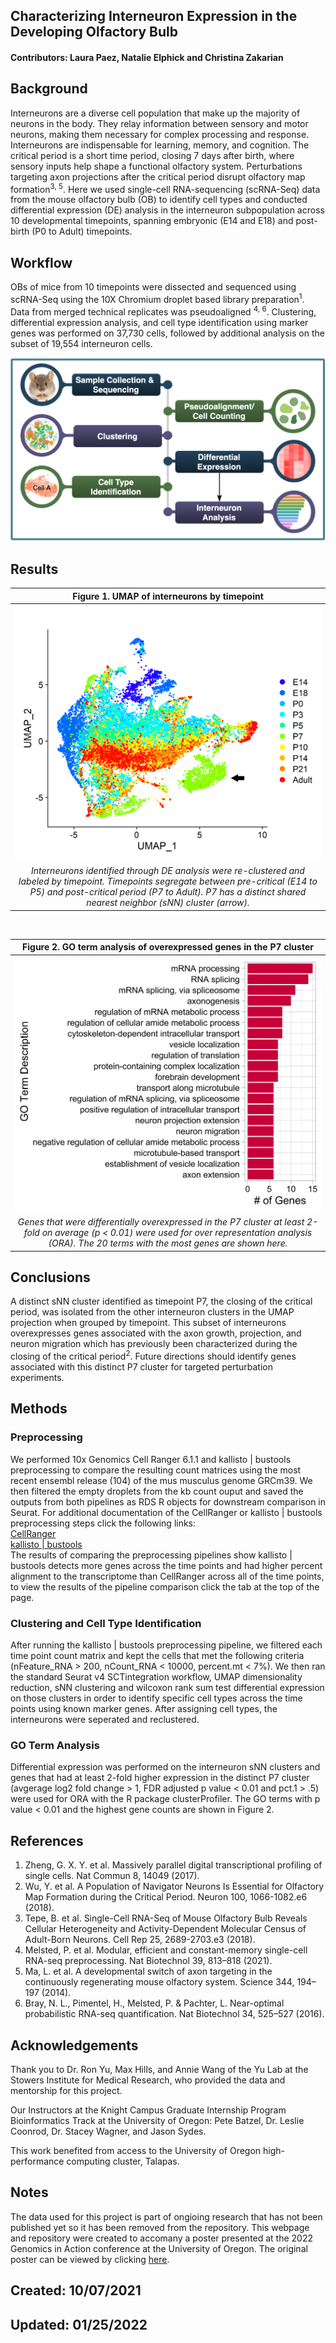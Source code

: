 ## Characterizing Interneuron Expression in the Developing Olfactory Bulb  
#### Contributors: Laura Paez, Natalie Elphick and Christina Zakarian  



## Background   


Interneurons are a diverse cell population that make up the majority of neurons in the body. They relay information between sensory and motor neurons, making them necessary for complex processing and response. Interneurons are indispensable for learning, memory, and cognition. The critical period is a short time period, closing 7 days after birth, where sensory inputs help shape a functional olfactory system. Perturbations targeting axon projections after the critical period disrupt olfactory map formation<sup>3, 5</sup>. Here we used single-cell RNA-sequencing (scRNA-Seq) data from the mouse olfactory bulb (OB) to identify cell types and conducted differential expression (DE) analysis in the interneuron subpopulation across 10 developmental timepoints, spanning embryonic (E14 and E18) and post-birth  (P0 to Adult) timepoints. 



## Workflow 

  
  
OBs of mice from 10 timepoints were dissected and sequenced using scRNA-Seq using the 10X Chromium droplet based library preparation<sup>1</sup>. Data from merged technical replicates was pseudoaligned <sup>4, 6</sup>. Clustering,  differential expression analysis, and cell type identification using marker genes was performed on 37,730 cells, followed by additional analysis on the subset of 19,554 interneuron cells.    

  
![Workflow Diagram](./assets/images/workflow.png)   



## Results  






| Figure 1. UMAP of interneurons by timepoint | 
|:--:|
| ![Figure 1](Clustering/interneurons/interneuron_analysis_1_files/figure-html/interneuron_timepoints-1_arrow.png)   | 
|  *Interneurons identified through DE analysis  were re-clustered and labeled by timepoint. Timepoints segregate between pre-critical (E14 to P5) and post-critical period (P7 to Adult). P7 has a distinct shared nearest neighbor (sNN) cluster (arrow).* |

&nbsp;

| Figure 2. GO term analysis of overexpressed genes in the P7 cluster | 
|:--:|
| ![Figure 2](Clustering/interneurons/P7_GO_analysis_files/figure-html/P7_GO-1.png) |
| *Genes that were differentially overexpressed in the P7 cluster at least 2-fold on average (p < 0.01) were used for over representation analysis (ORA). The 20 terms with the most genes are shown here.*|





## Conclusions   


A distinct sNN cluster identified as timepoint P7, the closing of the critical period, was isolated from the other interneuron clusters in the UMAP projection when grouped by timepoint. This subset of interneurons overexpresses genes associated with the axon growth, projection, and neuron migration which has previously been characterized during the closing of the critical period<sup>2</sup>. Future directions should identify genes associated with this distinct P7 cluster for targeted perturbation experiments.


## Methods   


### Preprocessing  

We performed 10x Genomics Cell Ranger 6.1.1 and kallisto \| bustools preprocessing to compare the resulting count matrices using the most recent ensembl release (104) of the mus musculus genome GRCm39. We then filtered the empty droplets from the kb count ouput and saved the outputs from both pipelines as RDS R objects for downstream comparison in Seurat. For additional documentation of the CellRanger or kallisto \| bustools preprocessing steps click the following links:   
<a href="https://natalie-23-gill.github.io/scRNA_Murine_Olfactory_Bulb/Preprocessing/cellranger/cellranger.html">CellRanger</a>   
<a href="https://natalie-23-gill.github.io/scRNA_Murine_Olfactory_Bulb/Preprocessing/kallisto_bustools/kallisto_bustools.html">kallisto \| bustools</a>   
The results of comparing the preprocessing pipelines show kallisto \| bustools detects more genes across the time points and had higher percent alignment to the transcriptome than CellRanger across all of the time points, to view the results of the pipeline comparison click the tab at the top of the page.   
  
### Clustering and Cell Type Identification   

After running the kallisto \| bustools preprocessing pipeline, we filtered each time point count matrix and kept the cells that met the following criteria (nFeature_RNA > 200, nCount_RNA < 10000, percent.mt < 7%). We then ran the standard Seurat v4 SCTintegration workflow, UMAP dimensionality reduction, sNN clustering and wilcoxon rank sum test differential expression on those clusters in order to identify specific cell types across the time points using known marker genes. After assigning cell types, the interneurons were seperated and reclustered.   


### GO Term Analysis

Differential expression was performed on the interneuron sNN clusters and genes that had at least 2-fold higher expression in the distinct P7 cluster (avgerage log2 fold change > 1, FDR adjusted p value < 0.01 and pct.1 > .5) were used for ORA with the R package clusterProfiler. The GO terms with p value < 0.01  and the highest gene counts are shown in Figure 2.  


## References   

1. Zheng, G. X. Y. et al. Massively parallel digital transcriptional profiling of single cells. Nat Commun 8, 14049 (2017).  
2. Wu, Y. et al. A Population of Navigator Neurons Is Essential for Olfactory Map Formation during the Critical Period. Neuron 100, 1066-1082.e6 (2018).  
3. Tepe, B. et al. Single-Cell RNA-Seq of Mouse Olfactory Bulb Reveals Cellular Heterogeneity and Activity-Dependent Molecular Census of Adult-Born Neurons. Cell Rep 25, 2689-2703.e3 (2018).  
4. Melsted, P. et al. Modular, efficient and constant-memory single-cell RNA-seq preprocessing. Nat Biotechnol 39, 813–818 (2021).  
5. Ma, L. et al. A developmental switch of axon targeting in the continuously regenerating mouse olfactory system. Science 344, 194–197 (2014).  
6. Bray, N. L., Pimentel, H., Melsted, P. & Pachter, L. Near-optimal probabilistic RNA-seq quantification. Nat Biotechnol 34, 525–527 (2016).  

## Acknowledgements   


Thank you to Dr. Ron Yu, Max Hills, and Annie Wang of the Yu Lab at the Stowers Institute for Medical Research, who provided the data and mentorship for this project.   

Our Instructors at the Knight Campus Graduate Internship Program Bioinformatics Track at the University of Oregon: Pete Batzel, Dr. Leslie Coonrod, Dr. Stacey Wagner, and Jason Sydes.  

This work benefited from access to the University of Oregon high-performance computing cluster, Talapas.   



## Notes  

The data used for this project is part of ongioing research that has not been published yet so it has been removed from the repository. This webpage and repository were created to accomany a poster presented at the 2022 Genomics in Action conference at the University of Oregon. The original poster can be viewed by clicking <a href="https://natalie-23-gill.github.io/scRNA_Murine_Olfactory_Bulb/assets/images/scRNA_poster.jpg">here</a>.


## Created: 10/07/2021
## Updated: 01/25/2022

